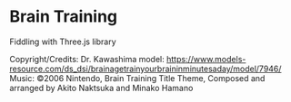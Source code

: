 # Brain Training
Fiddling with Three.js library

Copyright/Credits:
Dr. Kawashima model: https://www.models-resource.com/ds_dsi/brainagetrainyourbraininminutesaday/model/7946/<br />
Music: ©2006 Nintendo, Brain Training Title Theme, Composed and arranged by Akito Naktsuka and Minako Hamano
